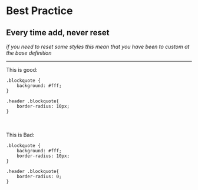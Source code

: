 #  Best Practice

## Every time add, never reset

_if you need to reset some styles this mean that you have been to custom at the base definition_
<hr>

This is good:<br>
```
.blockquote {
    background: #fff;
}

.header .blockquote{
    border-radius: 10px;
}
```
<br><br>
This is Bad:<br>
```
.blockquote {
    background: #fff;
    border-radius: 10px;
}

.header .blockquote{
    border-radius: 0;
}
```
